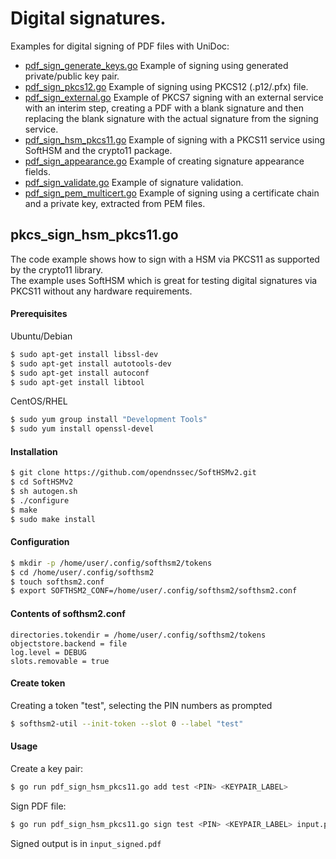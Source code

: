 # Digital signatures.

Examples for digital signing of PDF files with UniDoc:
- [pdf_sign_generate_keys.go](pdf_sign_generate_keys.go) Example of signing using generated private/public key pair.
- [pdf_sign_pkcs12.go](pdf_sign_pkcs12.go) Example of signing using PKCS12 (.p12/.pfx) file.
- [pdf_sign_external.go](pdf_sign_external.go) Example of PKCS7 signing with an external service with an interim step, creating a PDF with a blank signature and then replacing the blank signature with the actual signature from the signing service.
- [pdf_sign_hsm_pkcs11.go](pdf_sign_hsm_pkcs11.go) Example of signing with a PKCS11 service using SoftHSM and the crypto11 package.
- [pdf_sign_appearance.go](pdf_sign_appearance.go) Example of creating signature appearance fields.
- [pdf_sign_validate.go](pdf_sign_validate.go) Example of signature validation.
- [pdf_sign_pem_multicert.go](pdf_sign_pem_multicert.go) Example of signing using a certificate chain and a private key, extracted from PEM files.

## pkcs_sign_hsm_pkcs11.go

The code example shows how to sign with a HSM via PKCS11 as supported by the
crypto11 library.  
The example uses SoftHSM which is great for testing digital signatures via
PKCS11 without any hardware requirements.

#### Prerequisites

Ubuntu/Debian
```bash
$ sudo apt-get install libssl-dev
$ sudo apt-get install autotools-dev
$ sudo apt-get install autoconf
$ sudo apt-get install libtool
```

CentOS/RHEL
```bash
$ sudo yum group install "Development Tools"
$ sudo yum install openssl-devel
```

#### Installation

```bash
$ git clone https://github.com/opendnssec/SoftHSMv2.git
$ cd SoftHSMv2
$ sh autogen.sh
$ ./configure
$ make
$ sudo make install
```

#### Configuration

```bash
$ mkdir -p /home/user/.config/softhsm2/tokens
$ cd /home/user/.config/softhsm2
$ touch softhsm2.conf
$ export SOFTHSM2_CONF=/home/user/.config/softhsm2/softhsm2.conf
```

#### Contents of softhsm2.conf

```
directories.tokendir = /home/user/.config/softhsm2/tokens
objectstore.backend = file
log.level = DEBUG
slots.removable = true
```

#### Create token

Creating a token "test", selecting the PIN numbers as prompted

```bash
$ softhsm2-util --init-token --slot 0 --label "test"
```

#### Usage

Create a key pair:
```bash
$ go run pdf_sign_hsm_pkcs11.go add test <PIN> <KEYPAIR_LABEL>
```

Sign PDF file:
```bash
$ go run pdf_sign_hsm_pkcs11.go sign test <PIN> <KEYPAIR_LABEL> input.pdf input_signed.pdf
```

Signed output is in `input_signed.pdf`
